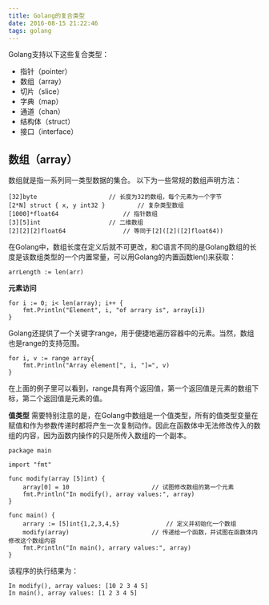 ```yaml
---
title: Golang的复合类型
date: 2016-08-15 21:22:46
tags: golang
---
```

Golang支持以下这些复合类型：
<!-- more -->
* 指针（pointer）
* 数组（array）
* 切片（slice）
* 字典（map）
* 通道（chan）
* 结构体（struct）
* 接口（interface）

## 数组（array）
数组就是指一系列同一类型数据的集合。
以下为一些常规的数组声明方法：

```golang
[32]byte					// 长度为32的数组，每个元素为一个字节
[2*N] struct { x, y int32 }			// 复杂类型数组
[1000]*float64					// 指针数组
[3][5]int 					// 二维数组
[2][2][2]float64 				// 等同于[2]([2]([2]float64))
```

在Golang中，数组长度在定义后就不可更改，和C语言不同的是Golang数组的长度是该数组类型的一个内置常量，可以用Golang的内置函数len()来获取：

```golang
arrLength := len(arr)
```
**元素访问**

```golang
for i := 0; i< len(array); i++ {
	fmt.Println("Element", i, "of arrary is", array[i])
}
```

Golang还提供了一个关键字range，用于便捷地遍历容器中的元素。当然，数组也是range的支持范围。

```golang
for i, v := range array{
	fmt.Println("Array element[", i, "]=", v)
}
```
在上面的例子里可以看到，range具有两个返回值，第一个返回值是元素的数组下标，第二个返回值是元素的值。

**值类型**
需要特别注意的是，在Golang中数组是一个值类型，所有的值类型变量在赋值和作为参数传递时都将产生一次复制动作。因此在函数体中无法修改传入的数组的内容，因为函数内操作的只是所传入数组的一个副本。

```golang
package main

import "fmt"

func modify(array [5]int) {
	array[0] = 10						// 试图修改数组的第一个元素
	fmt.Println("In modify(), array values:", array)
}

func main() {
	arrary := [5]int{1,2,3,4,5}				// 定义并初始化一个数组
	modify(array)						// 传递给一个函数，并试图在函数体内修改这个数组内容
	fmt.Println("In main(), arrary values:", array)
}
```

该程序的执行结果为：

```golang
In modify(), array values: [10 2 3 4 5]
In main(), array values: [1 2 3 4 5]
```

